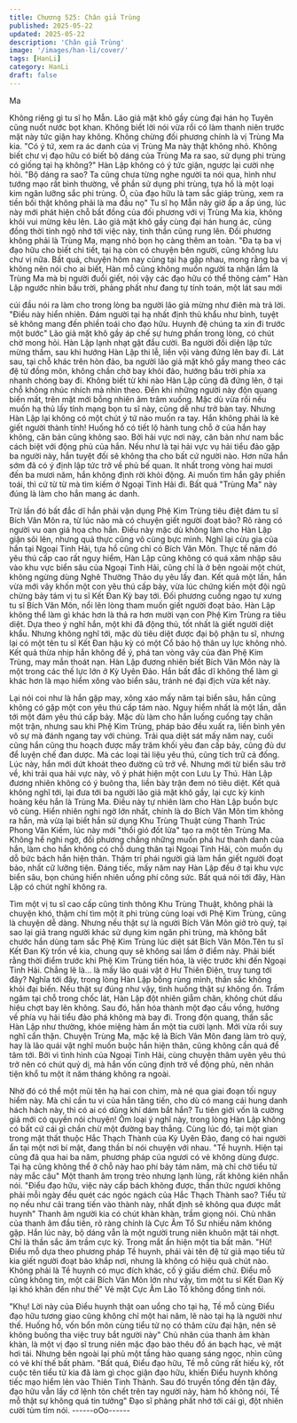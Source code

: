 ```yaml
---
title: Chương 525: Chân giả Trùng
published: 2025-05-22
updated: 2025-05-22
description: 'Chân giả Trùng'
image: '/images/han-li/cover/'
tags: [HanLi]
category: HanLi
draft: false
---
```


Ma

Không riêng gì tu sĩ họ Mẫn. Lão giả mặt khô gầy cùng đại hán họ
Tuyên cũng nuốt nước bọt khan. Không biết lời nói vừa rồi có làm
thanh niên trước mặt này tức giận hay không.
Không chừng đối phương chính là vị Trùng Ma kia.
"Có ý tứ, xem ra ác danh của vị Trùng Ma này thật không nhỏ.
Không biết chư vị đạo hữu có biết bộ dáng của Trùng Ma ra sao,
sử dụng phi trùng có giống tại hạ không?" Hàn Lập không có ý
tức giận, ngược lại cười nhẹ hỏi.
"Bộ dáng ra sao? Ta cũng chưa từng nghe người ta nói qua, hình
như tướng mạo rất bình thường, về phần sử dụng phi trùng, tựa
hồ là một loại kim ngân lưỡng sắc phi trùng. Ồ, của đạo hữu là
tam sắc giáp trùng, xem ra tiền bối thật không phải là ma đầu nọ"
Tu sĩ họ Mẫn nãy giờ ấp a ấp úng, lúc này mới phát hiện chỗ bất
đồng của đối phương với vị Trùng Ma kia, không khỏi vui mừng
kêu lên.
Lão giả mặt khô gầy cùng đại hán hung ác, cũng đồng thời tỉnh
ngộ nhớ tới việc này, tinh thần cũng rung lên.
Đối phương không phải là Trùng Ma, mạng nhỏ bọn họ càng thêm
an toàn.
"Đa tạ ba vị đạo hữu cho biết chi tiết, tại hạ còn có chuyện bên
người, cũng không lưu chư vị nữa. Bất quá, chuyện hôm nay cùng
tại hạ gặp nhau, mong rằng ba vị không nên nói cho ai biết, Hàn
mỗ cũng không muốn người ta nhận lầm là Trùng Ma mà bị người
đuổi giết, nói vậy các đạo hữu có thể thông cảm" Hàn Lập ngước
nhìn bầu trời, phảng phất như đang tự tính toán, một lát sau mới

cúi đầu nói ra làm cho trong lòng ba người lão giả mừng như điên
mà trả lời.
"Điều này hiển nhiên. Đám người tại hạ nhất định thủ khẩu như
bình, tuyệt sẽ không mang đến phiền toái cho đạo hữu. Huynh đệ
chúng ta xin đi trước một bước" Lão giả mặt khô gầy áp chế sự
hưng phấn trong lòng, có chút chờ mong hỏi.
Hàn Lập lạnh nhạt gật đầu cười. Ba người đối diện lập tức mừng
thầm, sau khi hướng Hàn Lập thi lễ, liền vội vàng đứng lên bay đi.
Lát sau, tại chỗ khác trên hòn đảo, ba người lão giả mặt khô gầy
mang theo các đệ tử đồng môn, không chần chờ bay khỏi đảo,
hướng bầu trời phía xa nhanh chóng bay đi.
Không biết từ khi nào Hàn Lập cũng đã đứng lên, ở tại chỗ không
nhúc nhích mà nhìn theo. Đến khi những người này độn quang
biến mất, trên mặt mới bỗng nhiên âm trâm xuống.
Mặc dù vừa rồi nếu muốn hạ thủ lấy tính mạng bọn tu sĩ này,
cũng dễ như trở bàn tay. Nhưng Hàn Lập lại không có một chút ý
tứ nào muốn ra tay.
Hắn không phải là kẻ giết người thành tính!
Huống hồ có tiết lộ hành tung chỗ ở của hắn hay không, căn bản
cũng không sao.
Bởi hải vực nơi này, căn bản như nam bắc cách biệt với động phủ
của hắn. Nếu như là tại hải vực vụ hải tiểu đảo gặp ba người này,
hắn tuyệt đối sẽ không tha cho bất cứ người nào.
Hơn nữa hắn sớm đã có ý định lập tức trở về phủ bế quan. It nhất
trong vòng hai mươi đến ba mươi năm, hắn không định rời khỏi
động.
Ai muốn tìm hắn gây phiền toái, thì cứ từ từ mà tìm kiếm ở Ngoại
Tinh Hải đi.
Bất quá "Trùng Ma" này đúng là làm cho hắn mang ác danh.

Trừ lần đó bất đắc dĩ hắn phải vận dụng Phệ Kim Trùng tiêu điệt
đám tu sĩ Bích Vân Môn ra, từ lúc nào mà có chuyện giết người
đoạt bảo?
Rõ ràng có người vu oan giá họa cho hắn.
Điếu này mặc dù không làm cho Hàn Lập giận sôi lên, nhưng quả
thực cũng vô cùng bực mình.
Nghĩ lại cừu gia của hắn tại Ngoại Tinh Hải, tựa hồ cũng chỉ có
Bích Vân Môn.
Thực tế năm đó yêu thú cấp cao rất nguy hiểm, Hàn Lập cũng
không có quá xâm nhập sâu vào khu vực biển sâu của Ngoại Tinh
Hải, cũng chỉ là ở bên ngoài một chút, không ngừng dùng Nghê
Thường Thảo dụ yêu lấy đan.
Kết quả một lần, hắn vừa mới vây khốn một con yêu thú cấp bảy,
vừa lúc chứng kiến một đội ngũ chừng bảy tám vị tu sĩ Kết Đan
Kỳ bay tới. Đối phương cuồng ngạo tự xưng tu sĩ Bích Vân Môn,
nổi lên lòng tham muốn giết người đoạt bảo.
Hàn Lập không thể làm gì khác hơn là thả ra hơn mười vạn con
Phệ Kim Trùng ra tiêu diệt.
Dựa theo ý nghĩ hắn, một khi đã động thủ, tốt nhất là giết người
diệt khẩu.
Nhưng không nghĩ tới, mặc dù tiêu diệt được đại bộ phận tu sĩ,
nhưng lại có một tên tu sĩ Kết Đan hậu kỳ có một Cổ bảo hộ thân
uy lực không nhỏ. Kết quả thừa nhịp hắn không đề ý, phá tan
vòng vây của đàn Phệ Kim Trùng, may mắn thoát nạn.
Hàn Lập đương nhiên biết Bích Vân Môn này là một trong các thế
lực lớn ở Kỳ Uyên Đảo.
Hắn bất đắc dĩ không thể làm gì khác hơn là mạo hiểm xông vào
biển sâu, tránh né đại địch vừa kết này.

Lại nói coi như là hắn gặp may, xông xáo mấy năm tại biển sâu,
hắn cũng không có gặp một con yêu thú cấp tám nào.
Nguy hiểm nhất là một lần, dẫn tới một đám yêu thú cấp bảy.
Mặc dù làm cho hắn luống cuống tay chân một trận, nhưng sau
khi Phệ Kim Trùng, pháp bảo đều xuất ra, liền bình yên vô sự mà
đánh ngang tay với chúng.
Trải qua diệt sát mấy năm nay, cuối cũng hắn cũng thu hoạch
được mấy trăm khối yêu đan cấp bảy, cũng đủ dư để luyện chế
đan dược. Mà các loại tài liệu yêu thú, cũng tích trữ cả đống.
Lúc này, hắn mới dứt khoát theo đường cũ trở về.
Nhưng mới từ biển sâu trở về, khi trải qua hải vực này, vô ý phát
hiện một con Lưu Ly Thú.
Hàn Lập đương nhiên không có ý buông tha, liền bày trận đem nó
tiêu diệt.
Kết quả không nghĩ tới, lại đưa tới ba người lão giả mặt khô gầy,
lại cực kỳ kinh hoàng kêu hắn là Trùng Ma.
Điều này tự nhiên làm cho Hàn Lập buồn bực vô cùng.
Hiển nhiên nghi ngờ lớn nhất, chính là do Bích Vân Môn tìm
không ra hắn, mà vừa lại biết hắn sử dụng Khu Trùng Thuật cùng
Thanh Trúc Phong Vân Kiếm, lúc này mới "thổi gió đốt lửa" tạo ra
một tên Trùng Ma.
Không hề nghi ngờ, đối phương chẳng những muốn phá hư
thanh danh của hắn, làm cho hắn không có chỗ dung thân tại
Ngoại Tinh Hải, còn muốn dụ dỗ bức bách hắn hiện thân. Thậm trí
phái người giả làm hắn giết người đoạt bảo, nhất cữ lưỡng tiện.
Đáng tiếc, mấy năm nay Hàn Lập đều ở tại khu vực biển sâu, bọn
chúng hiển nhiên uổng phí công sức.
Bất quá nói tới đây, Hàn Lập có chút nghĩ không ra.

Tìm một vị tu sĩ cao cấp cũng tinh thông Khu Trùng Thuật, không
phải là chuyện khó, thậm chí tìm một ít phi trùng cùng loại với Phệ
Kim Trùng, cũng là chuyện dễ dàng.
Nhưng nếu thật sự là người Bích Vân Môn giở trò quỷ, tại sao lại
giả trang người khác sử dụng kim ngân phi trùng, mà không bắt
chước hắn dùng tam sắc Phệ Kim Trùng lúc diệt sát Bích Vân
Môn.Tên tu sĩ Kết Đan Kỳ trốn về kia, chung quy sẽ không sai lầm
ở điểm này.
Phải biết rằng thời điểm trước khi Phệ Kim Trùng tiến hóa, là việc
trước khi đến Ngoại Tinh Hải.
Chẳng lẽ là… là mấy lão quái vật ở Hư Thiên Điện, truy tung tới
đây?
Nghĩa tới đây, trong lòng Hàn Lập bỗng rùng mình, thần sắc
không khỏi đại biến.
Nếu thật sự đúng như vậy, tình huống thật sự không ổn.
Trầm ngâm tại chỗ trong chốc lát, Hàn Lập đột nhiên giẫm chân,
không chút dấu hiệu chợt bay lên không.
Sau đó, hắn hóa thành một đạo cầu vồng, hướng về phía vụ hải
tiểu đảo phá không mà bay đi.
Trong độn quang, thần sắc Hàn Lập như thường, khóe miệng
hàm ẩn một tia cười lạnh.
Mới vừa rồi suy nghĩ cẩn thận.
Chuyện Trùng Ma, mặc kệ là Bích Vân Môn đang làm trò quỷ, hay
là lão quái vật nghĩ muốn buộc hắn hiện thân, cũng không cần
quá để tâm tới.
Bởi vì tình hình của Ngoại Tinh Hải, cùng chuyện thâm uyên yêu
thú trở nên có chút quỷ dị, mà hắn vốn cũng định trở về động phủ,
nên nhân tiện khổ tu một ít năm tháng không ra ngoài.

Nhờ đó có thể một mũi tên hạ hai con chim, mà né qua giai đoạn
tối nguy hiểm này.
Mà chỉ cần tu vi của hắn tăng tiến, cho dù có mang cái hung danh
hách hách này, thì có ai có dũng khí dám bắt hắn?
Tu tiên giới vốn là cường giả mới có quyền nói chuyện!
Ôm loại ý nghĩ này, trong lòng Hàn Lập không có bất cứ cái gì
chần chừ một đường bay thẳng.
Cùng lúc đó, tại một gian trong mật thất thuộc Hắc Thạch Thành
của Kỳ Uyên Đảo, đang có hai người ẩn tại một nơi bí mật, đang
thần bí nói chuyện với nhau.
"Tề huynh. Hiện tại cũng đã qua hai ba năm, phương pháp của
ngươi có vẻ không dùng được. Tại hạ cũng không thể ở chỗ này
hao phí bảy tám năm, mà chỉ chờ tiểu tử này mắc câu" Một thanh
âm trong trẻo nhưng lạnh lùng, rất không kiên nhẫn nói.
"Điểu đạo hữu, việc này cấp bách không được, thần thức ngươi
không phải mỗi ngày đều quét các ngóc ngách của Hắc Thạch
Thành sao? Tiểu tử nọ nếu như cải trang tiến vào thành này, nhất
định sẽ không qua được mắt huynh" Thanh âm người kia có chút
khàn khàn, trầm giọng nói.
Chủ nhân của thanh âm đầu tiên, rõ ràng chính là Cực Âm Tổ Sư
nhiều năm không gặp.
Hắn lúc này, bộ dáng vẫn là một người trung niên khuôn mặt tái
nhợt. Chỉ là thần sắc âm trầm cực kỳ. Trong mắt ẩn hiện một tia
bất mãn.
"Hừ! Điểu mỗ dựa theo phương pháp Tề huynh, phái vài tên đệ tử
giả mạo tiểu tử kia giết người đoạt bảo khắp nơi, nhưng là không
có hiệu quả chút nào. Không phải là Tề huynh có mục đích khác,
cố ý giấu diếm chứ. Điểu mỗ cũng không tin, một cái Bích Vân
Môn lớn như vậy, tìm một tu sĩ Kết Đan Kỳ lại khó khăn đến như
thế" Vẻ mặt Cực Âm Lão Tổ không đồng tình nói.

"Khụ! Lời này của Điểu huynh thật oan uổng cho tại hạ, Tề mỗ
cùng Điểu đạo hữu tương giao cũng không chỉ một hai năm, lẽ
nào tại hạ là người như thế. Huống hồ, vốn bổn môn cùng tiểu tử
nọ có thâm cừu đại hận, nên sẽ không buông tha việc truy bắt
người này" Chủ nhân của thanh âm khàn khàn, là một vị đạo sĩ
trung niên mặc đạo bào thêu đồ án bạch hạc, vẻ mặt hơi tái.
Nhưng bên ngoài lại phủ một tầng hào quang sáng ngọc, nhìn
cũng có vẻ khí thế bất phàm.
"Bất quá, Điểu đạo hữu, Tề mỗ cũng rất hiếu kỳ, rốt cuộc tên tiểu
tử kia đã làm gì chọc giận đạo hữu, khiến Điểu huynh không tiếc
mạo hiểm lẻn vào Thiên Tinh Thành. Sau đó truyền tống đến tận
đây, đạo hữu vẫn lấy cớ lệnh tôn chết trên tay người này, hàm hồ
không nói, Tề mỗ thật sự không quá tin tưởng" Đạo sĩ phảng phất
nhớ tới cái gì, đột nhiên cười tủm tỉm nói.
------oOo------
